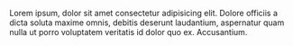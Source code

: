 Lorem ipsum, dolor sit amet consectetur adipisicing elit. Dolore officiis a dicta soluta maxime omnis, debitis deserunt laudantium, aspernatur 
        quam nulla ut porro voluptatem veritatis id dolor quo ex. Accusantium.